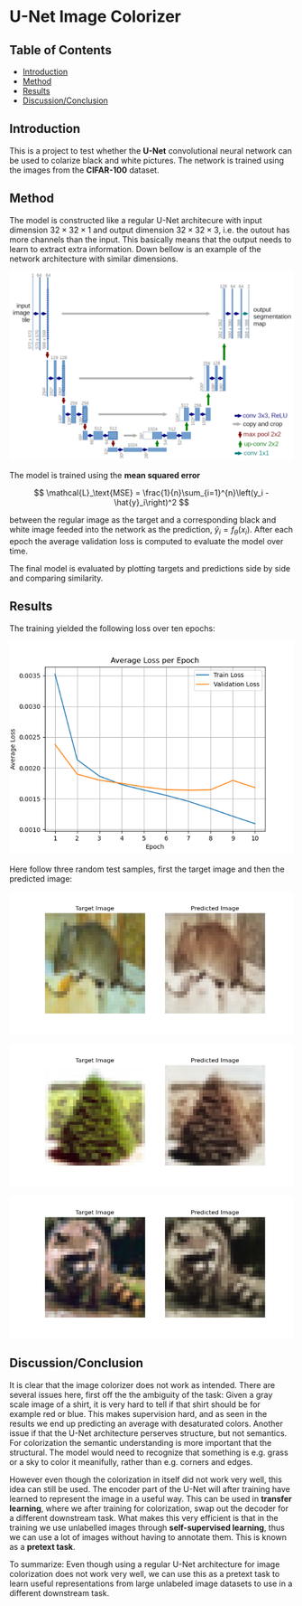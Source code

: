 # U-Net Image Colorizer

## Table of Contents

- [Introduction](#introduction)
- [Method](#method)
- [Results](#results)
- [Discussion/Conclusion](#discussionconclusion)

## Introduction

This is a project to test whether the **U-Net** convolutional neural network can be used to colarize black and white pictures. The network is trained using the images from the **CIFAR-100** dataset.

## Method

The model is constructed like a regular U-Net architecure with input dimension $32 \times 32 \times 1$ and output dimension $32 \times 32 \times 3$, i.e. the outout has more channels than the input. This basically means that the output needs to learn to extract extra information. Down bellow is an example of the network architecture with similar dimensions.

![U-Net Architecture](./figures/u-net.png)

The model is trained using the **mean squared error**

$$
\mathcal{L}_\text{MSE} = \frac{1}{n}\sum_{i=1}^{n}\left(y_i - \hat{y}_i\right)^2
$$

between the regular image as the target and a corresponding black and white image feeded into the network as the prediction, $\hat{y}_i = f_\theta\left(x_i\right)$. After each epoch the average validation loss is computed to evaluate the model over time.

The final model is evaluated by plotting targets and predictions side by side and comparing similarity.

## Results

The training yielded the following loss over ten epochs:

![Loss](./figures/loss_history.png)

Here follow three random test samples, first the target image and then the predicted image:

![Test 3](./figures/test3.png)

![Test 5](./figures/test5.png)

![Test 7](./figures/test7.png)

## Discussion/Conclusion

It is clear that the image colorizer does not work as intended. There are several issues here, first off the the ambiguity of the task: Given a gray scale image of a shirt, it is very hard to tell if that shirt should be for example red or blue. This makes supervision hard, and as seen in the results we end up predicting an average with desaturated colors. Another issue if that the U-Net architecture perserves structure, but not semantics. For colorization the semantic understanding is more important that the structural. The model would need to recognize that something is e.g. grass or a sky to color it meanifully, rather than e.g. corners and edges.

However even though the colorization in itself did not work very well, this idea can still be used. The encoder part of the U-Net will after training have learned to represent the image in a useful way. This can be used in **transfer learning**, where we after training for colorization, swap out the decoder for a different downstream task. What makes this very efficient is that in the training we use unlabelled images through **self-supervised learning**, thus we can use a lot of images without having to annotate them. This is known as a **pretext task**.

To summarize: Even though using a regular U-Net architecture for image colorization does not work very well, we can use this as a pretext task to learn useful representations from large unlabeled image datasets to use in a different downstream task.
